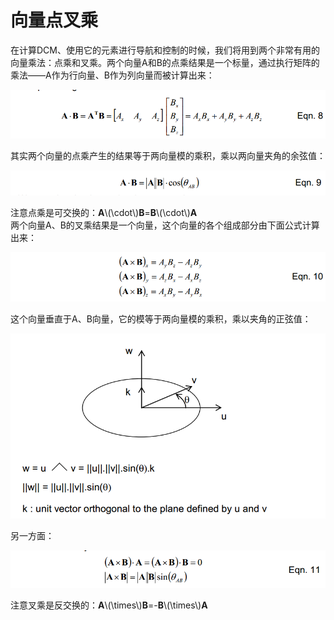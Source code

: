 # 向量点叉乘
在计算DCM、使用它的元素进行导航和控制的时候，我们将用到两个非常有用的向量乘法：点乘和叉乘。两个向量A和B的点乘结果是一个标量，通过执行矩阵的乘法——A作为行向量、B作为列向量而被计算出来：

![eqn8](../images/eqn8.png)

其实两个向量的点乘产生的结果等于两向量模的乘积，乘以两向量夹角的余弦值：

![eqn9](../images/eqn9.png)   

注意点乘是可交换的：**A**\\(\cdot\\)**B**=**B**\\(\cdot\\)**A**    
两个向量A、B的叉乘结果是一个向量，这个向量的各个组成部分由下面公式计算出来： 

![eqn10](../images/eqn10.png)

这个向量垂直于A、B向量，它的模等于两向量模的乘积，乘以夹角的正弦值：

![orth](../images/orth.png)

另一方面：

![eqn11](../images/eqn11.png)

注意叉乘是反交换的：**A**\\(\times\\)**B**=-**B**\\(\times\\)**A**
